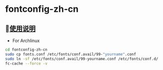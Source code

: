# fontconfig-zh-cn

## 📖[使用说明](https://github.com/rabbee/fontconfig-zh-cn)

- For Archlinux

```bash
cd fontconfig-zh-cn
sudo cp fonts.conf /etc/fonts/conf.avail/99-"yourname".conf
sudo ln -sf /etc/fonts/conf.avail/99-yourname.conf /etc/fonts/conf.d/
fc-cache --force -v
 ```